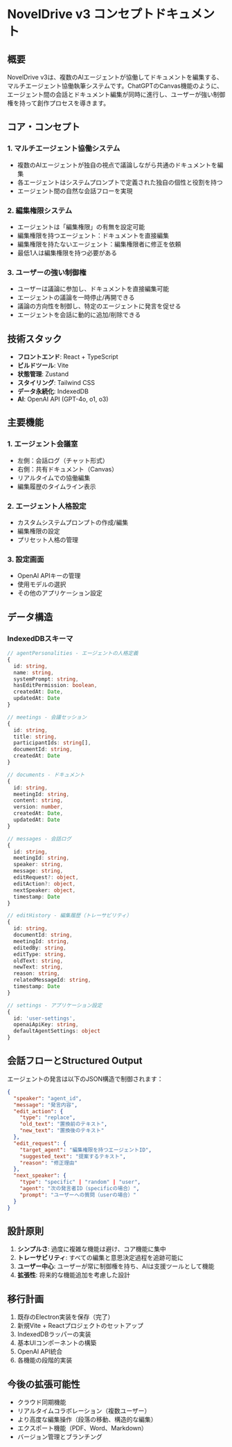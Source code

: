 # NovelDrive v3 コンセプトドキュメント

## 概要

NovelDrive v3は、複数のAIエージェントが協働してドキュメントを編集する、マルチエージェント協働執筆システムです。ChatGPTのCanvas機能のように、エージェント間の会話とドキュメント編集が同時に進行し、ユーザーが強い制御権を持って創作プロセスを導きます。

## コア・コンセプト

### 1. マルチエージェント協働システム
- 複数のAIエージェントが独自の視点で議論しながら共通のドキュメントを編集
- 各エージェントはシステムプロンプトで定義された独自の個性と役割を持つ
- エージェント間の自然な会話フローを実現

### 2. 編集権限システム
- エージェントは「編集権限」の有無を設定可能
- 編集権限を持つエージェント：ドキュメントを直接編集
- 編集権限を持たないエージェント：編集権限者に修正を依頼
- 最低1人は編集権限を持つ必要がある

### 3. ユーザーの強い制御権
- ユーザーは議論に参加し、ドキュメントを直接編集可能
- エージェントの議論を一時停止/再開できる
- 議論の方向性を制御し、特定のエージェントに発言を促せる
- エージェントを会話に動的に追加/削除できる

## 技術スタック

- **フロントエンド**: React + TypeScript
- **ビルドツール**: Vite
- **状態管理**: Zustand
- **スタイリング**: Tailwind CSS
- **データ永続化**: IndexedDB
- **AI**: OpenAI API (GPT-4o, o1, o3)

## 主要機能

### 1. エージェント会議室
- 左側：会話ログ（チャット形式）
- 右側：共有ドキュメント（Canvas）
- リアルタイムでの協働編集
- 編集履歴のタイムライン表示

### 2. エージェント人格設定
- カスタムシステムプロンプトの作成/編集
- 編集権限の設定
- プリセット人格の管理

### 3. 設定画面
- OpenAI APIキーの管理
- 使用モデルの選択
- その他のアプリケーション設定

## データ構造

### IndexedDBスキーマ

```typescript
// agentPersonalities - エージェントの人格定義
{
  id: string,
  name: string,
  systemPrompt: string,
  hasEditPermission: boolean,
  createdAt: Date,
  updatedAt: Date
}

// meetings - 会議セッション
{
  id: string,
  title: string,
  participantIds: string[],
  documentId: string,
  createdAt: Date
}

// documents - ドキュメント
{
  id: string,
  meetingId: string,
  content: string,
  version: number,
  createdAt: Date,
  updatedAt: Date
}

// messages - 会話ログ
{
  id: string,
  meetingId: string,
  speaker: string,
  message: string,
  editRequest?: object,
  editAction?: object,
  nextSpeaker: object,
  timestamp: Date
}

// editHistory - 編集履歴（トレーサビリティ）
{
  id: string,
  documentId: string,
  meetingId: string,
  editedBy: string,
  editType: string,
  oldText: string,
  newText: string,
  reason: string,
  relatedMessageId: string,
  timestamp: Date
}

// settings - アプリケーション設定
{
  id: 'user-settings',
  openaiApiKey: string,
  defaultAgentSettings: object
}
```

## 会話フローとStructured Output

エージェントの発言は以下のJSON構造で制御されます：

```json
{
  "speaker": "agent_id",
  "message": "発言内容",
  "edit_action": {
    "type": "replace",
    "old_text": "置換前のテキスト",
    "new_text": "置換後のテキスト"
  },
  "edit_request": {
    "target_agent": "編集権限を持つエージェントID",
    "suggested_text": "提案するテキスト",
    "reason": "修正理由"
  },
  "next_speaker": {
    "type": "specific" | "random" | "user",
    "agent": "次の発言者ID（specificの場合）",
    "prompt": "ユーザーへの質問（userの場合）"
  }
}
```

## 設計原則

1. **シンプルさ**: 過度に複雑な機能は避け、コア機能に集中
2. **トレーサビリティ**: すべての編集と意思決定過程を追跡可能に
3. **ユーザー中心**: ユーザーが常に制御権を持ち、AIは支援ツールとして機能
4. **拡張性**: 将来的な機能追加を考慮した設計

## 移行計画

1. 既存のElectron実装を保存（完了）
2. 新規Vite + Reactプロジェクトのセットアップ
3. IndexedDBラッパーの実装
4. 基本UIコンポーネントの構築
5. OpenAI API統合
6. 各機能の段階的実装

## 今後の拡張可能性

- クラウド同期機能
- リアルタイムコラボレーション（複数ユーザー）
- より高度な編集操作（段落の移動、構造的な編集）
- エクスポート機能（PDF、Word、Markdown）
- バージョン管理とブランチング